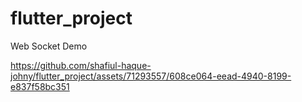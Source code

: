 # flutter_project
Web Socket Demo 


https://github.com/shafiul-haque-johny/flutter_project/assets/71293557/608ce064-eead-4940-8199-e837f58bc351


